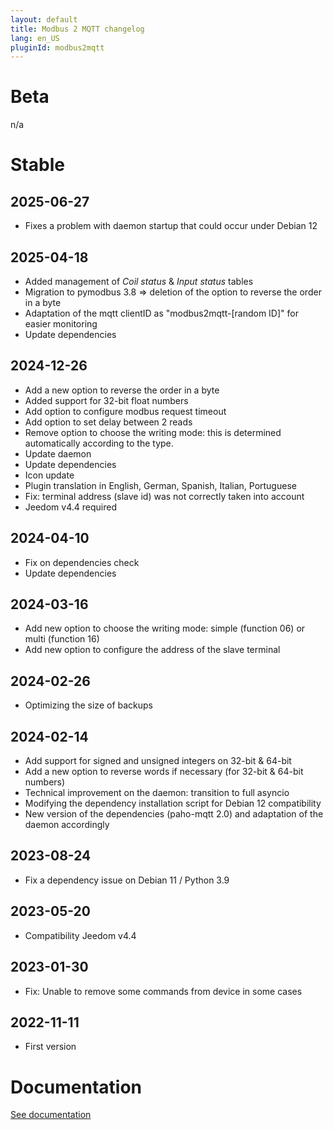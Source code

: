 ```yaml
---
layout: default
title: Modbus 2 MQTT changelog
lang: en_US
pluginId: modbus2mqtt
---
```


# Beta

n/a

# Stable

## 2025-06-27

- Fixes a problem with daemon startup that could occur under Debian 12

## 2025-04-18

- Added management of *Coil status* & *Input status* tables
- Migration to pymodbus 3.8 => deletion of the option to reverse the order in a byte
- Adaptation of the mqtt clientID as "modbus2mqtt-[random ID]" for easier monitoring
- Update dependencies

## 2024-12-26

- Add a new option to reverse the order in a byte
- Added support for 32-bit float numbers
- Add option to configure modbus request timeout
- Add option to set delay between 2 reads
- Remove option to choose the writing mode: this is determined automatically according to the type.
- Update daemon
- Update dependencies
- Icon update
- Plugin translation in English, German, Spanish, Italian, Portuguese
- Fix: terminal address (slave id) was not correctly taken into account
- Jeedom v4.4 required

## 2024-04-10

- Fix on dependencies check
- Update dependencies

## 2024-03-16

- Add new option to choose the writing mode: simple (function 06) or multi (function 16)
- Add new option to configure the address of the slave terminal

## 2024-02-26

- Optimizing the size of backups

## 2024-02-14

- Add support for signed and unsigned integers on 32-bit & 64-bit
- Add a new option to reverse words if necessary (for 32-bit & 64-bit numbers)
- Technical improvement on the daemon: transition to full asyncio
- Modifying the dependency installation script for Debian 12 compatibility
- New version of the dependencies (paho-mqtt 2.0) and adaptation of the daemon accordingly

## 2023-08-24

- Fix a dependency issue on Debian 11 / Python 3.9

## 2023-05-20

- Compatibility Jeedom v4.4

## 2023-01-30

- Fix: Unable to remove some commands from device in some cases

## 2022-11-11

- First version

# Documentation

[See documentation]({{site.baseurl}}/{{page.pluginId}}/{{page.lang}})
